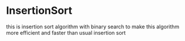 # InsertionSort
this is insertion sort algorithm with binary search to make this algorithm more efficient and faster than usual insertion sort
